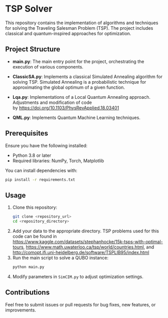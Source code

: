 # TSP Solver

This repository contains the implementation of algorithms and techniques for solving the Traveling Salesman Problem (TSP). The project includes classical and quantum-inspired approaches for optimization.

## Project Structure

- **main.py**: The main entry point for the project, orchestrating the execution of various components.

- **ClassicSA.py**: Implements a classical Simulated Annealing algorithm for solving TSP. Simulated Annealing is a probabilistic technique for approximating the global optimum of a given function.

- **Lqa.py**: Implementations of a Local Quantum Annealing approach. Adjustments and modification of code by https://doi.org/10.1103/PhysRevApplied.18.03401

- **QML.py**: Implements Quantum Machine Learning techniques.
  
## Prerequisites

Ensure you have the following installed:

- Python 3.8 or later
- Required libraries: NumPy, Torch, Matplotlib

You can install dependencies with:

```bash
pip install -r requirements.txt
```

## Usage

1. Clone this repository:
    ```bash
    git clone <repository_url>
    cd <repository_directory>
    ```
2. Add your data to the appropriate directory. TSP problems used for this code can be found in https://www.kaggle.com/datasets/stephanhocke/15k-tsps-with-optimal-tours, https://www.math.uwaterloo.ca/tsp/world/countries.html, and http://comopt.ifi.uni-heidelberg.de/software/TSPLIB95/index.html
3. Run the main script to solve a QUBO instance:
    ```bash
    python main.py
    ```
4. Modify parameters in `SimCIM.py` to adjust optimization settings.

## Contributions

Feel free to submit issues or pull requests for bug fixes, new features, or improvements.

